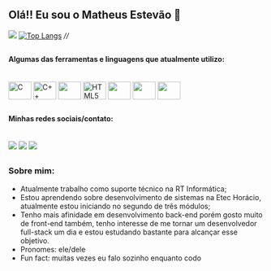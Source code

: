 ## Olá!! Eu sou o Matheus Estevão 👋


![](https://github-readme-stats.vercel.app/api?username=MatheusVSEstevao&show_icons=true&theme=tokyonight&bg_color=00000000)
[![Top Langs](https://github-readme-stats.vercel.app/api/top-langs/?username=MatheusVSEstevao&layout=compact&theme=tokyonight&bg_color=00000000)](https://github.com/MatheusVSEstevao/github-readme-stats)
*//*
##


#### Algumas das ferramentas e linguagens que atualmente utilizo: 

<div style="display: inline_block"><br>
  <img align="center" alt="C" height="35" width="45" 
    src="https://cdn.jsdelivr.net/gh/devicons/devicon/icons/c/c-original.svg" />
  <img align="center" alt="C++"height="35" width="45" 
    src="https://cdn.jsdelivr.net/gh/devicons/devicon/icons/cplusplus/cplusplus-original.svg" />
  <img align="center" allt="Figma" height="35" width="45" 
    src="https://cdn.jsdelivr.net/gh/devicons/devicon/icons/figma/figma-original.svg" />
  <img align="center" alt="HTML5" height="35" width="45" 
    src="https://cdn.jsdelivr.net/gh/devicons/devicon/icons/html5/html5-original.svg" />
  <img align="center" height="35" width="45"
    src="https://cdn.jsdelivr.net/gh/devicons/devicon/icons/javascript/javascript-original.svg"/>
  <img align="center" height="35" width="45"
    src="https://cdn.jsdelivr.net/gh/devicons/devicon/icons/linux/linux-original.svg" />
  <img align="center" height="35" width="45"
    src="https://cdn.jsdelivr.net/gh/devicons/devicon/icons/vscode/vscode-original.svg" /> 

##

#### Minhas redes sociais/contato: <br> <br>

<div>
    <a href="https://instagram.com/estevao_mvs" target="_blank"><img src="https://img.shields.io/badge/-Instagram-%23E4405F?style=for-the-badge&logo=instagram&logoColor=white" target="_blank"></a>
    <a href = "matheusvictor1292@gmail.com"><img src="https://img.shields.io/badge/-Gmail-%23333?style=for-the-badge&logo=gmail&logoColor=white" target="_blank"></a>
    <a href="https://www.linkedin.com/in/matheus-estev%C3%A3o-a846a9257/" target="_blank"><img src="https://img.shields.io/badge/-LinkedIn-%230077B5?style=for-the-badge&logo=linkedin&logoColor=white" target="_blank"></a> 
  
</div>

##
### Sobre mim:         
- Atualmente trabalho como suporte técnico na RT Informática; 
- Estou aprendendo sobre desenvolvimento de sistemas na Etec Horácio, atualmente estou iniciando no segundo de três módulos;
- Tenho mais afinidade em desenvolvimento back-end porém gosto muito de front-end também, tenho interesse de me tornar um desenvolvedor full-stack um dia e estou estudando bastante para alcançar esse objetivo.
- Pronomes: ele/dele
- Fun fact: muitas vezes eu falo sozinho enquanto codo 
